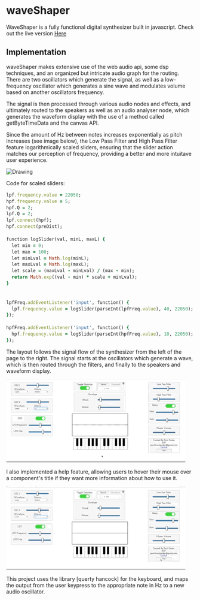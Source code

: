 # waveShaper

WaveShaper is a fully functional digital synthesizer built in javascript.
Check out the live version [Here](https://paulstuartparker.github.io/waveShaper/ "here")

## Implementation

waveShaper makes extensive use of the web audio api, some dsp techniques, and an organized but intricate audio graph for the routing.
There are two oscillators which generate the signal, as well as a low-frequency oscillator which generates a sine wave and modulates volume 
based on another oscillators frequency.  

The signal is then processed through various audio nodes and effects, and ultimately routed to the speakers as well as an audio
analyser node, which generates the waveform display with the use of a method called getByteTimeData and the canvas API. 

Since the amount of Hz between notes increases exponentially as pitch increases (see image below), the Low Pass Filter and High Pass Filter feature logarithmically scaled sliders, ensuring that the slider action matches our perception of frequency, providing a better and more intuitave user experience.

<img src="http://acousticslab.org/psychoacoustics/PMFiles/PMImages/PitchVsFrequency.jpg" alt="Drawing" style="width: 200px;"/>

Code for scaled sliders: 
```ruby
lpf.frequency.value = 22050;
hpf.frequency.value = 5;
hpf.Q = 2;
lpf.Q = 2;
lpf.connect(hpf);
hpf.connect(preDist);

function logSlider(val, minL, maxL) {
  let min = 0;
  let max = 100;
  let minLval = Math.log(minL);
  let maxLval = Math.log(maxL);
  let scale = (maxLval - minLval) / (max - min);
  return Math.exp((val - min) * scale + minLval);
}


lpfFreq.addEventListener('input', function() {
  lpf.frequency.value = logSlider(parseInt(lpfFreq.value), 40, 22050);
});

hpfFreq.addEventListener('input', function() {
  hpf.frequency.value = logSlider(parseInt(hpfFreq.value), 10, 22050);
});
```

The layout follows the signal flow of the synthesizer from the left of the page to the right. The signal starts at the  oscillators which generate a wave, which is then routed through the filters, and finally to the speakers and waveform display.

![delay](delay.gif)

I also implemented a help feature, allowing users to hover their mouse over a component's title if they want more information 
about how to use it.

![modal](modal.gif)

This project uses the library  [querty hancock] for the keyboard, and maps the output from the user keypress to the appropriate note in Hz to a new audio oscillator.



